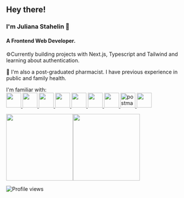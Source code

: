 ## Hey there!

### I'm Juliana Stahelin 🙂
#### A Frontend Web Developer.

⚙️Currently building projects with Next.js, Typescript and Tailwind and learning about authentication.

💊 I'm also a post-graduated pharmacist. I have previous experience in public and family health.

I'm familiar with:
<br />
<a href="https://nextjs.org/" target="_blank">
   <img width="40px" src="https://cdn.jsdelivr.net/gh/devicons/devicon/icons/nextjs/nextjs-original.svg" />
</a>
<a href="https://react.dev/" target="_blank">
   <img width="40px" src="https://cdn.jsdelivr.net/gh/devicons/devicon/icons/react/react-original.svg" />
</a>
<a href="https://www.typescriptlang.org/" target="_blank">
   <img width="40px" src="https://cdn.jsdelivr.net/gh/devicons/devicon/icons/typescript/typescript-plain.svg" />
</a>
<a href="https://developer.mozilla.org/en-US/docs/Web/CSS" target="_blank">
   <img width="40px" src="https://cdn.jsdelivr.net/gh/devicons/devicon/icons/css3/css3-original-wordmark.svg" />
</a>
<a href="https://tailwindcss.com/" target="_blank">
   <img width="40px" src="https://cdn.jsdelivr.net/gh/devicons/devicon/icons/tailwindcss/tailwindcss-plain.svg" />
</a>
<a href="https://authjs.dev" target="_blank">
   <img width="40px" src="https://authjs.dev/img/logo/logo-sm.png" />
</a>
<a href="https://git-scm.com/" target="_blank">
   <img width="40px" src="https://cdn.jsdelivr.net/gh/devicons/devicon/icons/git/git-original.svg" />
</a>
<a href="https://postman.com" target="_blank">
   <img src="https://www.vectorlogo.zone/logos/getpostman/getpostman-icon.svg" alt="postman" width="40" height="40"/>
</a>
<a href="https://nodejs.org/en" target="_blank">
   <img width="40px" src="https://cdn.jsdelivr.net/gh/devicons/devicon/icons/nodejs/nodejs-original.svg" />
</a>
<br>
<div style="display:flex">
   <img height="180em" src="https://github-readme-stats-git-masterrstaa-rickstaa.vercel.app/api?username=julianastahelin&theme=dracula">
   <img height="180em" src="https://github-readme-stats.vercel.app/api/top-langs/?username=julianastahelin&theme=dracula">
</div>

![Profile views](https://komarev.com/ghpvc/?username=julianastahelin&label=Profile%20views&color=0e75b6&style=flat) 
